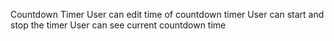 Countdown Timer 
User can edit time of countdown timer
User can start and stop the timer
User can see current countdown time
